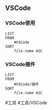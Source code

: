## VSCode
### VSCode使用
```dataview
LIST
FROM
	#VSCode 
SORT
	file.name ASC
```

### VSCode插件
```dataview
LIST
FROM
	#VSCode/插件
SORT
	file.name ASC
```

#工具 #工具/VSCode 